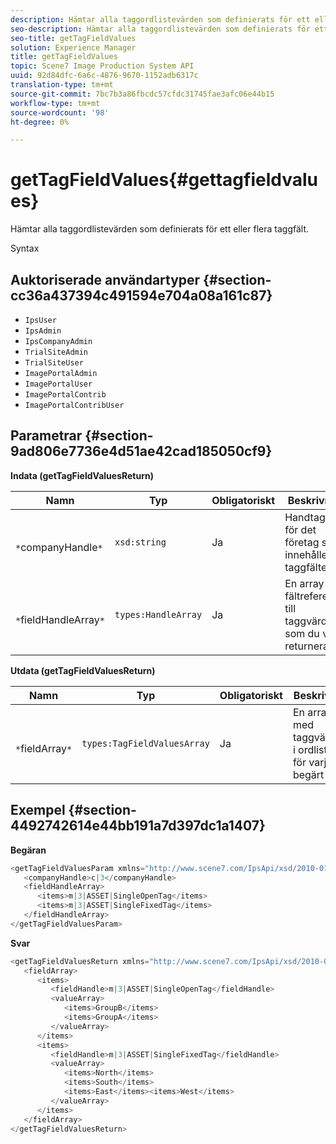 ```yaml
---
description: Hämtar alla taggordlistevärden som definierats för ett eller flera taggfält.
seo-description: Hämtar alla taggordlistevärden som definierats för ett eller flera taggfält.
seo-title: getTagFieldValues
solution: Experience Manager
title: getTagFieldValues
topic: Scene7 Image Production System API
uuid: 92d84dfc-6a6c-4876-9670-1152adb6317c
translation-type: tm+mt
source-git-commit: 7bc7b3a86fbcdc57cfdc31745fae3afc06e44b15
workflow-type: tm+mt
source-wordcount: '98'
ht-degree: 0%

---
```



# getTagFieldValues{#gettagfieldvalues}

Hämtar alla taggordlistevärden som definierats för ett eller flera taggfält.

Syntax

## Auktoriserade användartyper {#section-cc36a437394c491594e704a08a161c87}

* `IpsUser`
* `IpsAdmin`
* `IpsCompanyAdmin`
* `TrialSiteAdmin`
* `TrialSiteUser`
* `ImagePortalAdmin`
* `ImagePortalUser`
* `ImagePortalContrib`
* `ImagePortalContribUser`

## Parametrar {#section-9ad806e7736e4d51ae42cad185050cf9}

**Indata (getTagFieldValuesReturn)**

| Namn | Typ | Obligatoriskt | Beskrivning |
|---|---|---|---|
| ` *`companyHandle`*` | `xsd:string` | Ja | Handtaget för det företag som innehåller taggfältet. |
| ` *`fieldHandleArray`*` | `types:HandleArray` | Ja | En array med fältreferenser till taggvärden som du vill returnera. |

**Utdata (getTagFieldValuesReturn)**

| Namn | Typ | Obligatoriskt | Beskrivning |
|---|---|---|---|
| ` *`fieldArray`*` | `types:TagFieldValuesArray` | Ja | En array med taggvärdena i ordlistan för varje begärt fält. |

## Exempel {#section-4492742614e44bb191a7d397dc1a1407}

**Begäran**

```java
<getTagFieldValuesParam xmlns="http://www.scene7.com/IpsApi/xsd/2010-01-31">
   <companyHandle>c|3</companyHandle>
   <fieldHandleArray>
      <items>m|3|ASSET|SingleOpenTag</items>
      <items>m|3|ASSET|SingleFixedTag</items>
   </fieldHandleArray>
</getTagFieldValuesParam>
```

**Svar**

```java
<getTagFieldValuesReturn xmlns="http://www.scene7.com/IpsApi/xsd/2010-01-31">
   <fieldArray>
      <items>
         <fieldHandle>m|3|ASSET|SingleOpenTag</fieldHandle>
         <valueArray>
            <items>GroupB</items>
            <items>GroupA</items>
         </valueArray>
      </items>
      <items>
         <fieldHandle>m|3|ASSET|SingleFixedTag</fieldHandle>
         <valueArray>
            <items>North</items>
            <items>South</items>
            <items>East</items><items>West</items>
         </valueArray>
      </items>
   </fieldArray>
</getTagFieldValuesReturn>
```

